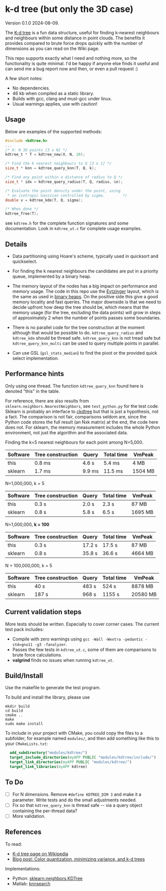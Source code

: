 # k-d tree (but only the 3D case)

Version 0.1.0 2024-08-09.

The [K-d tree](https://en.wikipedia.org/wiki/K-d_tree) is a fun data
structure, useful for finding k-nearest neighbours and neighbours
within some distance in point clouds. The benefits it provides
compared to brute force drops quickly with the number of dimensions as
you can read on the Wiki page.

This repo supports exactly what I need and nothing more, so the
functionality is quite minimal. I'd be happy if anyone else finds it
useful and can send me a bug report now and then, or even a pull
request :)

A few short notes:
- No dependencies.
- 46 kb when compiled as a static library.
- Builds with gcc, clang and musl-gcc under linux.
- Usual warnings applies, use with caution!

## Usage
Below are examples of the supported methods:

``` C
#include <kdtree.h>
...
/* X: N 3D points [3 x N] */
kdtree_t * T = kdtree_new(X, N, 20);

/* Find the k nearest neighbours to Q [3 x 1] */
size_t * knn = kdtree_query_knn(T, Q, k);

/* Find any point within a distance of radius to Q */
size_t * idx = kdtree_query_radius(T, Q, radius, &n);

/* Evaluate the point density under the point, using
 * an isotropic Gaussian controlled by sigma.        */
double v = kdtree_kde(T, Q, sigma);

/* When done */
kdtree_free(T);
```

see `kdtree.h` for the complete function signatures and some
documentation. Look in `kdtree_ut.c` for complete usage examples.

## Details
- Data partitioning using Hoare's scheme, typically used in
  quicksort and quickselect.

- For finding the k nearest neighbours the candidates are put in a
  priority queue, implemented by a binary heap.

- The memory layout of the nodes has a big impact on performance and
  memory usage. The code in this repo use the
  [Eytzinger](https://arxiv.org/abs/1509.05053) layout, which is the
  same as used in [binary
  heaps](https://en.wikipedia.org/wiki/Binary_heap). On the positive
  side this give a good memory locality and fast queries. The major
  downside is that we need to decide upfront how deep the tree should
  be, which means that the memory usage (for the tree, excluding the
  data points) will grow in steps of approximately 2 when the number
  of points passes some boundaries.

- There is no parallel code for the tree construction at the moment
  although that would be possible to do. `kdtree_query_radius` and
  `kdtree_kde` should be thread safe. `kdtree_query_knn` is not tread safe
  but `kdtree_query_knn_multi` can be used to query multiple points in
  parallel.

- Can use GSL (`gsl_stats_median`) to find the pivot or the provided
  quick select implementation.

## Performance hints

Only using one thread. The function `kdtree_query_knn` found here is
denoted "this" in the table.

For reference, there are also results from
`sklearn.neighbors.NearestNeighbors`, see `test_python.py` for the
test code. Sklearn is probably an interface to
[ckdtree](https://github.com/scipy/scipy/tree/main/scipy/spatial/ckdtree/src)
but that is just a hypothesis, not a fact. The comparison is not fair,
comparisons seldom are, since the Python code stores the full
result (an Nxk matrix) at the end, the code here does not. For
sklearn, the memory measurement includes the whole Python environment,
not just the algorithm and the associated data.

Finding the k=5 nearest neighbours for each point among
N=5,000.

| Software | Tree construction |  Query | Total time |  VmPeak |
| -------- | ----------------- | ------ | ---------- | ------- |
| this     |            0.8 ms | 4.6 s  |     5.4 ms |    4 MB |
| sklearn  |            1.7 ms | 9.9 ms |    11.5 ms | 1504 MB |

N=1,000,000, k = 5

| Software | Tree construction | Query | Total time |  VmPeak |
| -------- | ----------------- | ----- | ---------- | ------- |
| this     |             0.3 s | 2.0 s |      2.3 s |   87 MB |
| sklearn  |             0.8 s | 5.8 s |      6.5 s | 1695 MB |


N=1,000,000, **k = 100**

| Software | Tree construction | Query | Total time |  VmPeak |
| -------- | ----------------- | ----- | ---------- | ------- |
| this     |            0.3 s  |17.2 s |     17.5 s |   87 MB |
| sklearn  |            0.8 s  |35.8 s |     36.6 s | 4664 MB |

N = 100,000,000, k = 5

| Software | Tree construction | Query | Total time |   VmPeak |
| -------- | ----------------- | ----- | ---------- | -------- |
| this     |              40 s | 483 s |      524 s |  8878 MB |
| sklearn  |             187 s | 968 s |     1155 s | 20580 MB |


## Current validation steps

More tests should be written. Especially to cover corner cases. The
current test pack includes:

- Compile with zero warnings using `gcc -Wall -Wextra -pedantic
  -std=gnu11 -g3 -fanalyzer`.
- Passes the few tests in `kdtree_ut.c`, some of them are comparisons
  to brute force calculations.
- **valgrind** finds no issues when running `kdtree_ut`.

## Build/Install

Use the makefile to generate the test program.

To build and install the library, please use

``` shell
mkdir build
cd build
cmake ..
make
sudo make install
```

To include in your project with CMake, you could copy the files to a
subfolder, for example named `modules/`, and then add something like
this to your `CMakeLists.txt`:

``` CMake
  add_subdirectory("modules/kdtree/")
  target_include_directories(myAPP PUBLIC "modules/kdtree/include/")
  target_link_directories(myAPP PUBLIC "modules/kdtree/")
  target_link_libraries(myAPP kdtree)
```

## To Do

- [ ] For N dimensions. Remove `#define KDTREE_DIM 3` and make it a
      parameter. Write tests and do the small adjustments needed.
- [ ] Fix so that `kdtree_query_knn` is thread safe -- via a query
      object containing the per-thread data?
- [ ] More validation.

## References

To read:

- [K-d tree page on Wikipedia](https://en.wikipedia.org/wiki/K-d_tree)
- [Blog post: Color quantization, minimizing variance, and k-d trees](https://www.crisluengo.net/archives/932/)

Implementations:

- Python: [sklearn.neighbors.KDTree](https://scikit-learn.org/stable/modules/generated/sklearn.neighbors.KDTree.html)
- Matlab: [knnsearch](https://se.mathworks.com/help/stats/knnsearch.html)

